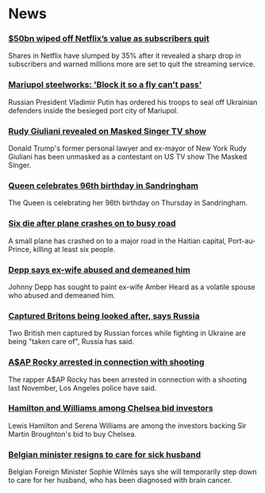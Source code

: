 # News
### [$50bn wiped off Netflix’s value as subscribers quit](https://www.bbc.com/news/business-61173561)
Shares in Netflix have slumped by 35% after it revealed a sharp drop in subscribers and warned millions more are set to quit the streaming service. 
### [Mariupol steelworks: 'Block it so a fly can't pass'](https://www.bbc.com/news/world-europe-61175675)
Russian President Vladimir Putin has ordered his troops to seal off Ukrainian defenders inside the besieged port city of Mariupol.
### [Rudy Giuliani revealed on Masked Singer TV show](https://www.bbc.com/news/entertainment-arts-61173811)
Donald Trump's former personal lawyer and ex-mayor of New York Rudy Giuliani has been unmasked as a contestant on US TV show The Masked Singer.
### [Queen celebrates 96th birthday in Sandringham](https://www.bbc.com/news/uk-61167593)
The Queen is celebrating her 96th birthday on Thursday in Sandringham. 
### [Six die after plane crashes on to busy road](https://www.bbc.com/news/world-latin-america-61176973)
A small plane has crashed on to a major road in the Haitian capital, Port-au-Prince, killing at least six people.
### [Depp says ex-wife abused and demeaned him](https://www.bbc.com/news/world-us-canada-61168837)
Johnny Depp has sought to paint ex-wife Amber Heard as a volatile spouse who abused and demeaned him.
### [Captured Britons being looked after, says Russia](https://www.bbc.com/news/uk-61176382)
Two British men captured by Russian forces while fighting in Ukraine are being "taken care of", Russia has said. 
### [A$AP Rocky arrested in connection with shooting](https://www.bbc.com/news/entertainment-arts-61174333)
The rapper A$AP Rocky has been arrested in connection with a shooting last November, Los Angeles police have said.
### [Hamilton and Williams among Chelsea bid investors](https://www.bbc.com/sport/football/61174608)
Lewis Hamilton and Serena Williams are among the investors backing Sir Martin Broughton's bid to buy Chelsea.
### [Belgian minister resigns to care for sick husband](https://www.bbc.com/news/world-europe-61174351)
Belgian Foreign Minister Sophie Wilmès says she will temporarily step down to care for her husband, who has been diagnosed with brain cancer. 
